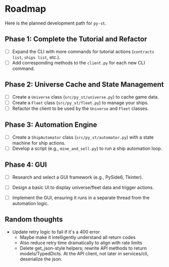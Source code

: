 # Roadmap

Here is the planned development path for `py-st`.

## Phase 1: Complete the Tutorial and Refactor
- [ ] Expand the CLI with more commands for tutorial actions (`contracts list`, `ships list`, etc.).
- [ ] Add corresponding methods to the `client.py` for each new CLI command.

## Phase 2: Universe Cache and State Management
- [ ] Create a `Universe` class (`src/py_st/universe.py`) to cache game data.
- [ ] Create a `Fleet` class (`src/py_st/fleet.py`) to manage your ships.
- [ ] Refactor the client to be used by the `Universe` and `Fleet` classes.

## Phase 3: Automation Engine
- [ ] Create a `ShipAutomator` class (`src/py_st/automator.py`) with a state machine for ship actions.
- [ ] Develop a script (e.g., `mine_and_sell.py`) to run a ship automation loop.

## Phase 4: GUI
- [ ] Research and select a GUI framework (e.g., PySide6, Tkinter).
- [ ] Design a basic UI to display universe/fleet data and trigger actions.
- [ ] Implement the GUI, ensuring it runs in a separate thread from the automation logic.


## Random thoughts
- Update retry logic to fail if it's a 400 error
  - Maybe make it intelligently understand all return codes
  - Also reduce retry time dramatically to align with rate limits
  - Delete get_json-style helpers; rewrite API methods to return models/TypedDicts. At the API client, not later in services/cli, deserialize the json.
